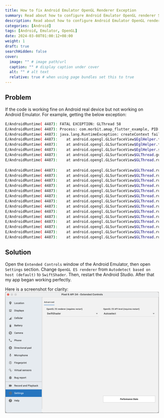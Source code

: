 ```yaml
---
title: How to fix Android Emulator OpenGL Renderer Exception
summary: Read about how to configure Android Emulator OpenGL renderer Setting.
description: Read about how to configure Android Emulator OpenGL renderer Setting.
categories: [Android]
tags: [Android, Emulator, OpenGL]
date: 2024-03-08T01:00:12+08:00
weight: 1
draft: true
searchHidden: false
cover:
  image: "" # image path/url
  caption: "" # display caption under cover
  alt: "" # alt text
  relative: true # when using page bundles set this to true
---
```


## Problem
If the code is working fine on Android real device but not working on Android Emulator. For example, getting the below exception:
``` bash
E/AndroidRuntime( 4487): FATAL EXCEPTION: GLThread 58
E/AndroidRuntime( 4487): Process: com.morbit.amap_flutter_example, PID: 4487
E/AndroidRuntime( 4487): java.lang.RuntimeException: createContext failed: EGL_SUCCESS
E/AndroidRuntime( 4487): 	at android.opengl.GLSurfaceView$EglHelper.throwEglException(GLSurfaceView.java:1223)
E/AndroidRuntime( 4487): 	at android.opengl.GLSurfaceView$EglHelper.throwEglException(GLSurfaceView.java:1214)
E/AndroidRuntime( 4487): 	at android.opengl.GLSurfaceView$EglHelper.start(GLSurfaceView.java:1064)
E/AndroidRuntime( 4487): 	at android.opengl.GLSurfaceView$GLThread.guardedRun(GLSurfaceView.java:1431)
E/AndroidRuntime( 4487): 	at android.opengl.GLSurfaceView$GLThread.run(GLSurfaceView.java:1272)

E/AndroidRuntime( 4487): 	at android.opengl.GLSurfaceView$GLThread.run(GLSurfaceView.java:1272)
E/AndroidRuntime( 4487): 	at android.opengl.GLSurfaceView$GLThread.run(GLSurfaceView.java:1272)
E/AndroidRuntime( 4487): 	at android.opengl.GLSurfaceView$GLThread.run(GLSurfaceView.java:1272)
E/AndroidRuntime( 4487): 	at android.opengl.GLSurfaceView$GLThread.run(GLSurfaceView.java:1272)
E/AndroidRuntime( 4487): 	at android.opengl.GLSurfaceView$GLThread.run(GLSurfaceView.java:1272)
E/AndroidRuntime( 4487): 	at android.opengl.GLSurfaceView$GLThread.run(GLSurfaceView.java:1272)
E/AndroidRuntime( 4487): 	at android.opengl.GLSurfaceView$GLThread.run(GLSurfaceView.java:1272)
E/AndroidRuntime( 4487): 	at android.opengl.GLSurfaceView$GLThread.run(GLSurfaceView.java:1272)
E/AndroidRuntime( 4487): 	at android.opengl.GLSurfaceView$GLThread.run(GLSurfaceView.java:1272)
E/AndroidRuntime( 4487): 	at android.opengl.GLSurfaceView$GLThread.run(GLSurfaceView.java:1272)
E/AndroidRuntime( 4487): 	at android.opengl.GLSurfaceView$GLThread.run(GLSurfaceView.java:1272)
E/AndroidRuntime( 4487): 	at android.opengl.GLSurfaceView$GLThread.run(GLSurfaceView.java:1272)
E/AndroidRuntime( 4487): 	at android.opengl.GLSurfaceView$GLThread.run(GLSurfaceView.java:1272)
E/AndroidRuntime( 4487): 	at android.opengl.GLSurfaceView$GLThread.run(GLSurfaceView.java:1272)

```


## Solution
Open the `Entended Controls` window of the Android Emulator, then open `Settings` section. Change `OpenGL ES renderer` from `Autodetect based on host (default)` to `SwiftShader`. Then, restart the Android Studio. After that my app began working perfectly.
 
Here is a screenshot for clarity:
![OpenGL-ES-renderer-Settings](images/OpenGL-ES-renderer-Settings.png)